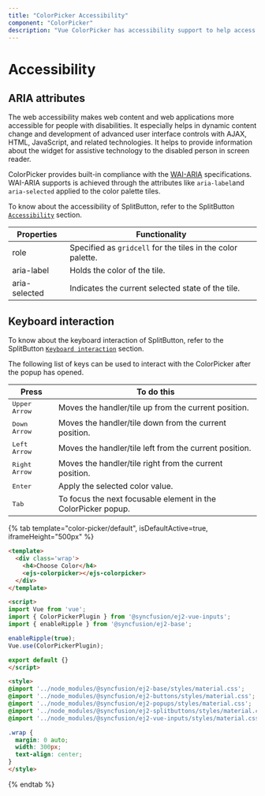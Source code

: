 ```yaml
---
title: "ColorPicker Accessibility"
component: "ColorPicker"
description: "Vue ColorPicker has accessibility support to help access the features via keyboard, on-screen readers, or other assistive technology devices."
---
```


# Accessibility

## ARIA attributes

The web accessibility makes web content and web applications more accessible for people with disabilities. It especially helps in dynamic content change and development of advanced user interface controls with AJAX, HTML, JavaScript, and related technologies. It helps to provide information about the widget for assistive technology to the disabled person in screen reader.

ColorPicker provides built-in compliance with the [WAI-ARIA](http://www.w3.org/WAI/PF/aria-practices) specifications. WAI-ARIA supports is achieved through the attributes like `aria-label`and `aria-selected` applied to the color palette tiles.

To know about the accessibility of SplitButton, refer to the SplitButton [`Accessibility`](./../split-button/accessibility#accessibility) section.

| Properties | Functionality |
| ------------ | ----------------------- |
| role | Specified as `gridcell` for the tiles in the color palette. |
| aria-label | Holds the color of the tile. |
| aria-selected | Indicates the current selected state of the tile. |

## Keyboard interaction

To know about the keyboard interaction of SplitButton, refer to the SplitButton [`Keyboard interaction`](./../split-button/accessibility#keyboard-interaction) section.

The following list of keys can be used to interact with the ColorPicker after the popup has opened.

| **Press** | **To do this** |
| --- | --- |
| <kbd>Upper Arrow</kbd>  | Moves the handler/tile up from the current position. |
| <kbd>Down Arrow</kbd>  | Moves the handler/tile down from the current position. |
| <kbd>Left Arrow</kbd>  | Moves the handler/tile left from the current position. |
| <kbd>Right Arrow</kbd>  | Moves the handler/tile right from the current position. |
| <kbd>Enter</kbd>  | Apply the selected color value. |
| <kbd>Tab</kbd>  | To focus the next focusable element in the ColorPicker popup.  |

{% tab template="color-picker/default", isDefaultActive=true, iframeHeight="500px" %}

```html
<template>
  <div class='wrap'>
    <h4>Choose Color</h4>
    <ejs-colorpicker></ejs-colorpicker>
  </div>
</template>

<script>
import Vue from 'vue';
import { ColorPickerPlugin } from '@syncfusion/ej2-vue-inputs';
import { enableRipple } from '@syncfusion/ej2-base';

enableRipple(true);
Vue.use(ColorPickerPlugin);

export default {}
</script>

<style>
@import '../node_modules/@syncfusion/ej2-base/styles/material.css';
@import '../node_modules/@syncfusion/ej2-buttons/styles/material.css';
@import '../node_modules/@syncfusion/ej2-popups/styles/material.css';
@import '../node_modules/@syncfusion/ej2-splitbuttons/styles/material.css';
@import '../node_modules/@syncfusion/ej2-vue-inputs/styles/material.css';

.wrap {
  margin: 0 auto;
  width: 300px;
  text-align: center;
}
</style>
```

{% endtab %}
